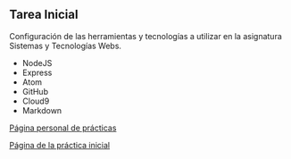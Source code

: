 ## Tarea Inicial

Configuración de las herramientas y tecnologías a utilizar en la asignatura Sistemas y Tecnologías Webs.

* NodeJS
* Express
* Atom
* GitHub
* Cloud9
* Markdown

[Página personal de prácticas](http://joshuape.github.io/)

[Página de la práctica inicial](https://joshuape.github.io/tareas-iniciales-joshuasamuel/)
